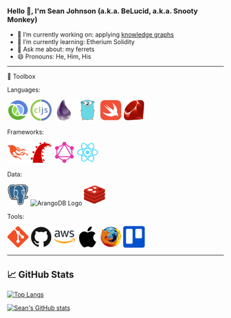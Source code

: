 ### Hello 👋, I'm Sean Johnson (a.k.a. BeLucid, a.k.a. Snooty Monkey)

- 🔭 I’m currently working on: applying [knowledge graphs](https://www.ontotext.com/knowledgehub/fundamentals/what-is-a-knowledge-graph/)
- 🌱 I’m currently learning: Etherium Solidity
- 💬 Ask me about: my ferrets
- 😄 Pronouns: He, Him, His
<!--- 👯 I’m looking to collaborate on ... -->
<!-- - 🤔 I’m looking for help with ... -->
<!-- - 📫 How to reach me: ... -->
<!-- - ⚡ Fun fact: ... -->

---

🧰 Toolbox

Languages:

<img src="https://raw.githubusercontent.com/devicons/devicon/master/icons/clojure/clojure-original.svg" alt="Clojure Logo" width="50" height="50"/> <img src="https://raw.githubusercontent.com/devicons/devicon/master/icons/clojurescript/clojurescript-original.svg" alt="ClojureScript Logo" width="50" height="50"/> <img src="https://raw.githubusercontent.com/devicons/devicon/master/icons/elixir/elixir-original.svg" alt="Elixir Logo" width="50" height="50"/> <img src="https://github.com/devicons/devicon/blob/master/icons/go/go-original.svg" alt="Go Lang Logo" width="50" height="50"/> <img src="https://raw.githubusercontent.com/devicons/devicon/master/icons/swift/swift-original.svg" alt="Swift Logo" width="50" height="50"/> <img src="https://raw.githubusercontent.com/devicons/devicon/master/icons/ruby/ruby-original.svg" alt="Ruby Logo" width="50" height="50"/>

Frameworks:

<img src="https://raw.githubusercontent.com/devicons/devicon/master/icons/phoenix/phoenix-original.svg" alt="Pheonix Logo" width="50" height="50"/> <img src="https://raw.githubusercontent.com/devicons/devicon/master/icons/rails/rails-plain.svg" alt="Rails Logo" width="50" height="50"/> <img src="https://raw.githubusercontent.com/devicons/devicon/master/icons/graphql/graphql-plain.svg" alt="GraphQL Logo" width="50" height="50"/> <img src="https://raw.githubusercontent.com/devicons/devicon/master/icons/react/react-original.svg" alt="React Logo" width="50" height="50"/>

Data:

<img src="https://raw.githubusercontent.com/devicons/devicon/master/icons/postgresql/postgresql-original.svg" alt="PostgreSQL Logo" width="50" height="50"/> <img src="https://cdn.worldvectorlogo.com/logos/arangodb.svg" alt="ArangoDB Logo" width="75" height="50"/> <img src="https://raw.githubusercontent.com/devicons/devicon/master/icons/redis/redis-original.svg" alt="Redis Logo" width="50" height="50"/>

Tools:

<img src="https://raw.githubusercontent.com/devicons/devicon/master/icons/git/git-original.svg" alt="Git Logo" width="50" height="50"/> <img src="https://raw.githubusercontent.com/devicons/devicon/master/icons/github/github-original.svg" alt="GitHub Logo" width="50" height="50"/> <img src="https://github.com/devicons/devicon/blob/master/icons/amazonwebservices/amazonwebservices-original.svg" alt="Amazon Web Services Logo" width="50" height="50"/> <img src="https://github.com/devicons/devicon/blob/master/icons/apple/apple-original.svg" alt="Apple Logo" width="50" height="50"/> <img src="https://github.com/devicons/devicon/blob/master/icons/firefox/firefox-original.svg" alt="Firefox Logo" width="50" height="50"/> <img src="https://raw.githubusercontent.com/devicons/devicon/master/icons/trello/trello-plain.svg" alt="Trello Logo" width="50" height="50"/>

---

## &#x1f4c8; GitHub Stats

[![Top Langs](https://github-readme-stats.vercel.app/api/top-langs/?username=belucid&hide=html,css&theme=slateorange)](https://github.com/anuraghazra/github-readme-stats)

[![Sean's GitHub stats](https://github-readme-stats.vercel.app/api?username=belucid&theme=slateorange)](https://github.com/anuraghazra/github-readme-stats)
